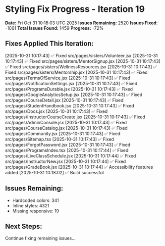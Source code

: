 # Styling Fix Progress - Iteration 19

**Date:** Fri Oct 31 10:18:03 UTC 2025
**Issues Remaining:** 2520
**Issues Fixed:** -1061
**Total Issues Found:** 1459
**Progress:** -72%

## Fixes Applied This Iteration:

[2025-10-31 10:17:43] ✅ Fixed src/pages/sisters/Volunteer.jsx
[2025-10-31 10:17:43] ✅ Fixed src/pages/sisters/MentorSignup.jsx
[2025-10-31 10:17:43] ✅ Fixed src/pages/sisters/WellnessResources.jsx
[2025-10-31 10:17:43] ✅ Fixed src/pages/sisters/Mentorship.jsx
[2025-10-31 10:17:43] ✅ Fixed src/pages/TermsOfService.jsx
[2025-10-31 10:17:43] ✅ Fixed src/pages/NotificationSettings.jsx
[2025-10-31 10:17:43] ✅ Fixed src/pages/ProgramsDurable.jsx
[2025-10-31 10:17:43] ✅ Fixed src/pages/GoogleAnalyticsSetup.jsx
[2025-10-31 10:17:43] ✅ Fixed src/pages/CourseDetail.jsx
[2025-10-31 10:17:43] ✅ Fixed src/pages/StudentHandbook.jsx
[2025-10-31 10:17:43] ✅ Fixed src/pages/Docs.jsx
[2025-10-31 10:17:43] ✅ Fixed src/pages/InstructorCourseCreate.jsx
[2025-10-31 10:17:43] ✅ Fixed src/pages/AdminConsole.jsx
[2025-10-31 10:17:43] ✅ Fixed src/pages/CourseCatalog.jsx
[2025-10-31 10:17:43] ✅ Fixed src/pages/Community.jsx
[2025-10-31 10:17:43] ✅ Fixed src/pages/Sitemap.tsx
[2025-10-31 10:17:43] ✅ Fixed src/pages/ForgotPassword.jsx
[2025-10-31 10:17:43] ✅ Fixed src/pages/ProgramsIndex.tsx
[2025-10-31 10:17:44] ✅ Fixed src/pages/LiveClassSchedule.jsx
[2025-10-31 10:17:44] ✅ Fixed src/pages/InstructorNew.jsx
[2025-10-31 10:17:44] ✅ Fixed src/pages/GradeBook.jsx
[2025-10-31 10:17:44] ✅ Accessibility features added
[2025-10-31 10:18:02] ✅ Build successful

## Issues Remaining:

- Hardcoded colors: 341
- Inline styles: 4321
- Missing responsive: 19

## Next Steps:

Continue fixing remaining issues...
